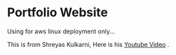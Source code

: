 # Portfolio Website

Using for aws linux deployment only...

This is from Shreyas Kulkarni, Here is his [Youtube Video]( https://www.youtube.com/watch?v=gWVIIU1ev0Y&t=5s ) .  
